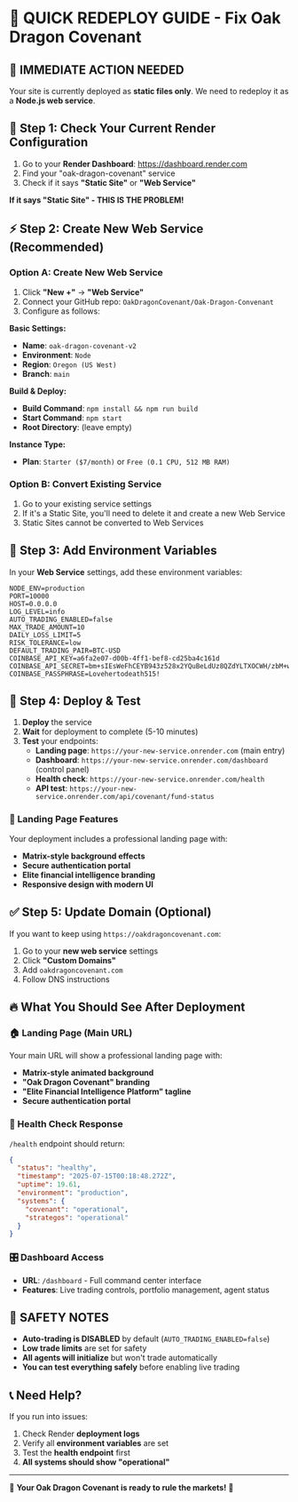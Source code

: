# 🚀 QUICK REDEPLOY GUIDE - Fix Oak Dragon Covenant

## 🎯 IMMEDIATE ACTION NEEDED

Your site is currently deployed as **static files only**. We need to redeploy it as a **Node.js web service**.

## 🔧 Step 1: Check Your Current Render Configuration

1. Go to your **Render Dashboard**: https://dashboard.render.com
2. Find your "oak-dragon-covenant" service
3. Check if it says **"Static Site"** or **"Web Service"**

**If it says "Static Site" - THIS IS THE PROBLEM!**

## ⚡ Step 2: Create New Web Service (Recommended)

### Option A: Create New Web Service
1. Click **"New +"** → **"Web Service"**
2. Connect your GitHub repo: `OakDragonCovenant/Oak-Dragon-Convenant`
3. Configure as follows:

**Basic Settings:**
- **Name**: `oak-dragon-covenant-v2`
- **Environment**: `Node`
- **Region**: `Oregon (US West)`
- **Branch**: `main`

**Build & Deploy:**
- **Build Command**: `npm install && npm run build`
- **Start Command**: `npm start`
- **Root Directory**: (leave empty)

**Instance Type:**
- **Plan**: `Starter ($7/month)` or `Free (0.1 CPU, 512 MB RAM)`

### Option B: Convert Existing Service
1. Go to your existing service settings
2. If it's a Static Site, you'll need to delete it and create a new Web Service
3. Static Sites cannot be converted to Web Services

## 🔑 Step 3: Add Environment Variables

In your **Web Service** settings, add these environment variables:

```
NODE_ENV=production
PORT=10000
HOST=0.0.0.0
LOG_LEVEL=info
AUTO_TRADING_ENABLED=false
MAX_TRADE_AMOUNT=10
DAILY_LOSS_LIMIT=5
RISK_TOLERANCE=low
DEFAULT_TRADING_PAIR=BTC-USD
COINBASE_API_KEY=a6fa2e07-d00b-4ff1-bef8-cd25ba4c161d
COINBASE_API_SECRET=bm+sIEsWeFhCEYB943z528x2YQuBeLdUz8QZdYLTXOCWH/zbM+wcQUAqwAeYHQweEIBEHq5YOH43JP9LFi9Ytig==
COINBASE_PASSPHRASE=Lovehertodeath515!
```

## 🎯 Step 4: Deploy & Test

1. **Deploy** the service
2. **Wait** for deployment to complete (5-10 minutes)
3. **Test** your endpoints:
   - **Landing page**: `https://your-new-service.onrender.com` (main entry)
   - **Dashboard**: `https://your-new-service.onrender.com/dashboard` (control panel)
   - **Health check**: `https://your-new-service.onrender.com/health`
   - **API test**: `https://your-new-service.onrender.com/api/covenant/fund-status`

### 🎨 Landing Page Features
Your deployment includes a professional landing page with:
- **Matrix-style background effects**
- **Secure authentication portal**
- **Elite financial intelligence branding**
- **Responsive design with modern UI**

## ✅ Step 5: Update Domain (Optional)

If you want to keep using `https://oakdragoncovenant.com`:
1. Go to your **new web service** settings
2. Click **"Custom Domains"**
3. Add `oakdragoncovenant.com`
4. Follow DNS instructions

## 🔥 What You Should See After Deployment

### 🏠 Landing Page (Main URL)
Your main URL will show a professional landing page with:
- **Matrix-style animated background**
- **"Oak Dragon Covenant" branding**
- **"Elite Financial Intelligence Platform" tagline**
- **Secure authentication portal**

### 🏥 Health Check Response
`/health` endpoint should return:
```json
{
  "status": "healthy",
  "timestamp": "2025-07-15T00:18:48.272Z",
  "uptime": 19.61,
  "environment": "production",
  "systems": {
    "covenant": "operational",
    "strategos": "operational"
  }
}
```

### 🎛️ Dashboard Access
- **URL**: `/dashboard` - Full command center interface
- **Features**: Live trading controls, portfolio management, agent status

## 🚨 SAFETY NOTES

- **Auto-trading is DISABLED** by default (`AUTO_TRADING_ENABLED=false`)
- **Low trade limits** are set for safety
- **All agents will initialize** but won't trade automatically
- **You can test everything safely** before enabling live trading

## 📞 Need Help?

If you run into issues:
1. Check Render **deployment logs**
2. Verify all **environment variables** are set
3. Test the **health endpoint** first
4. **All systems should show "operational"**

---

🏰 **Your Oak Dragon Covenant is ready to rule the markets!** 🐉
